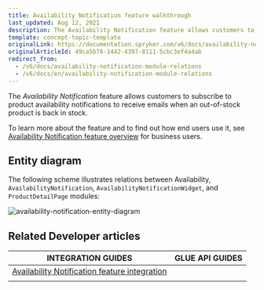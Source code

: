 ```yaml
---
title: Availability Notification feature walkthrough
last_updated: Aug 12, 2021
description: The Availability Notification feature allows customers to subscribe to product availability notifications of out-of-stock products.
template: concept-topic-template
originalLink: https://documentation.spryker.com/v6/docs/availability-notification-module-relations
originalArticleId: 49ca5b76-1442-4397-8111-5cbc3ef4a4ab
redirect_from:
  - /v6/docs/availability-notification-module-relations
  - /v6/docs/en/availability-notification-module-relations
---
```


The _Availability Notification_ feature allows customers to subscribe to product availability notifications to receive emails when an out-of-stock product is back in stock.


To learn more about the feature and to find out how end users use it, see [Availability Notification feature overview](/docs/scos/user/features/{{page.version}}/availability-notification-feature-overview.html) for business users.


## Entity diagram

The following scheme illustrates relations between Availability, `AvailabilityNotification`, `AvailabilityNotificationWidget`, and `ProductDetailPage` modules:

<div class="width-100">

![availability-notification-entity-diagram](https://spryker.s3.eu-central-1.amazonaws.com/docs/Features/Mailing+&+Communication/Product+is+Available+Again/module-diagram.png)

</div>


## Related Developer articles

|INTEGRATION GUIDES  | GLUE API GUIDES  |
|---------|---------|
| [Availability Notification feature integration](/docs/scos/dev/feature-integration-guides/{{page.version}}/availability-notification-feature-integration.html)  |  |
|  |   |
